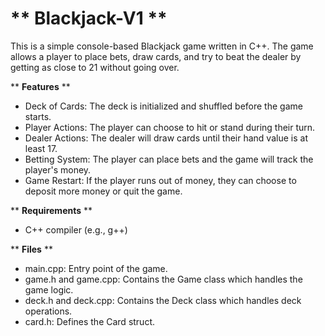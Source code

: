 # ** **Blackjack-V1** **

This is a simple console-based Blackjack game written in C++. The game allows a player to place bets, draw cards, and try to beat the dealer by getting as close to 21 without going over.

** **Features** **
- Deck of Cards: The deck is initialized and shuffled before the game starts.
- Player Actions: The player can choose to hit or stand during their turn.
- Dealer Actions: The dealer will draw cards until their hand value is at least 17.
- Betting System: The player can place bets and the game will track the player's money.
- Game Restart: If the player runs out of money, they can choose to deposit more money or quit the game.

** **Requirements** **
- C++ compiler (e.g., g++)

** **Files** **
- main.cpp: Entry point of the game.
- game.h and game.cpp: Contains the Game class which handles the game logic.
- deck.h and deck.cpp: Contains the Deck class which handles deck operations.
- card.h: Defines the Card struct.